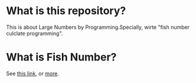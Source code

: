 What is this repository?
========================

This is about Large Numbers by Programming.Specially, wirte "fish number culclate programming".

What is Fish Number?
====================

See [this link](http://googology.wikia.com/wiki/Fish_number_1), or [more](http://googology.wikia.com/wiki/Fish_number_7).
 

